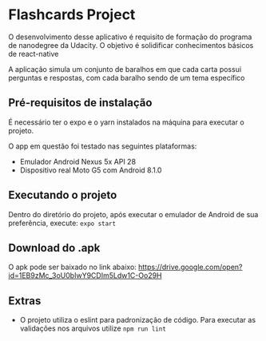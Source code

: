 # Flashcards Project

O desenvolvimento desse aplicativo é requisito de formação do programa de nanodegree da Udacity. O objetivo é solidificar conhecimentos básicos de react-native

A aplicação simula um conjunto de baralhos em que cada carta possui perguntas e respostas, com cada baralho sendo de um tema específico

## Pré-requisitos de instalação
É necessário ter o expo e o yarn instalados na máquina para executar o projeto.

O app em questão foi testado nas seguintes plataformas:
- Emulador Android Nexus 5x API 28
- Dispositivo real Moto G5 com Android 8.1.0

## Executando o projeto
Dentro do diretório do projeto, após executar o emulador de Android de sua preferência, execute:
`expo start`

## Download do .apk
O apk pode ser baixado no link abaixo: 
https://drive.google.com/open?id=1EB9zMc_3oU0bIwY9CDIm5Ldw1C-Oo29H

## Extras
* O projeto utiliza o eslint para padronização de código. Para executar as validações nos arquivos utilize `npm run lint`
